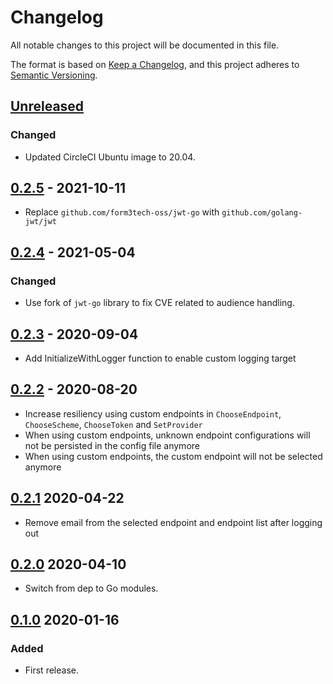 # Changelog

All notable changes to this project will be documented in this file.

The format is based on [Keep a Changelog](https://keepachangelog.com/en/1.0.0/),
and this project adheres to [Semantic Versioning](https://semver.org/spec/v2.0.0.html).



## [Unreleased]

### Changed

- Updated CircleCI Ubuntu image to 20.04.

## [0.2.5] - 2021-10-11

- Replace `github.com/form3tech-oss/jwt-go` with `github.com/golang-jwt/jwt`

## [0.2.4] - 2021-05-04

### Changed

- Use fork of `jwt-go` library to fix CVE related to audience handling.

## [0.2.3] - 2020-09-04

- Add InitializeWithLogger function to enable custom logging target

## [0.2.2] - 2020-08-20

- Increase resiliency using custom endpoints in `ChooseEndpoint`, `ChooseScheme`, `ChooseToken` and `SetProvider`
- When using custom endpoints, unknown endpoint configurations will not be persisted in the config file anymore
- When using custom endpoints, the custom endpoint will not be selected anymore

## [0.2.1] 2020-04-22

- Remove email from the selected endpoint and endpoint list after logging out




## [0.2.0] 2020-04-10

- Switch from dep to Go modules.



## [0.1.0] 2020-01-16

### Added

- First release.



[Unreleased]: https://github.com/giantswarm/gscliauth/compare/v0.2.5...HEAD
[0.2.5]: https://github.com/giantswarm/gscliauth/compare/v0.2.4...v0.2.5
[0.2.4]: https://github.com/giantswarm/gscliauth/compare/v0.2.3...v0.2.4
[0.2.3]: https://github.com/giantswarm/gscliauth/compare/v0.2.2...v0.2.3
[0.2.2]: https://github.com/giantswarm/gscliauth/compare/v0.2.1...v0.2.2
[0.2.1]: https://github.com/giantswarm/gscliauth/compare/v0.2.0...v0.2.1
[0.2.0]: https://github.com/giantswarm/gscliauth/compare/v0.1.0...v0.2.0
[0.1.0]: https://github.com/giantswarm/gscliauth/releases/tag/v0.1.0
